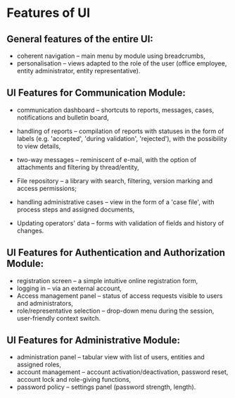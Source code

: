 # Features of UI

## General features of the entire UI:

- coherent navigation – main menu by module using breadcrumbs,
- personalisation – views adapted to the role of the user (office employee, entity administrator, entity representative).

## UI Features for Communication Module:

- communication dashboard – shortcuts to reports, messages, cases, notifications and bulletin board,
- handling of reports – compilation of reports with statuses in the form of labels (e.g. 'accepted', 'during validation', 'rejected'), with the possibility to view details,
- two-way messages – reminiscent of e-mail, with the option of attachments and filtering by thread/entity,
- File repository – a library with search, filtering, version marking and access permissions;

- handling administrative cases – view in the form of a 'case file', with process steps and assigned documents,
- Updating operators' data – forms with validation of fields and history of changes.

## UI Features for Authentication and Authorization Module:

- registration screen – a simple intuitive online registration form,
- logging in – via an external account,
- Access management panel – status of access requests visible to users and administrators,
- role/representative selection – drop-down menu during the session, user-friendly context switch.

## UI Features for Administrative Module:

- administration panel – tabular view with list of users, entities and assigned roles,
- account management – account activation/deactivation, password reset, account lock and role-giving functions,
- password policy – settings panel (password strength, length).
